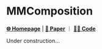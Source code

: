 # MMComposition
[**🌐 Homepage**](https://yunlong10.github.io/mmcomposition) | [**🔬 Paper**](https://yunlong10.github.io/mmcomposition) ｜ [**👩‍💻 Code**](https://github.com/yunlong10/MMComposition)

Under construction...
